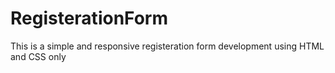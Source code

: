 # RegisterationForm
This is a simple and responsive registeration form development using HTML and CSS only
